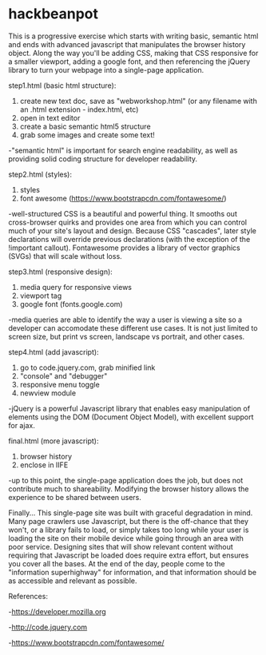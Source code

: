 # hackbeanpot
This is a progressive exercise which starts with writing basic, semantic html and ends with advanced javascript that manipulates the browser history object. Along the way you'll be adding CSS, making that CSS responsive for a smaller viewport, adding a google font, and then referencing the jQuery library to turn your webpage into a single-page application.

step1.html (basic html structure):
1. create new text doc, save as "webworkshop.html" (or any filename with an .html extension - index.html, etc)
2. open in text editor
3. create a basic semantic html5 structure
4. grab some images and create some text!

-"semantic html" is important for search engine readability, as well as providing solid coding structure for developer readability.


step2.html (styles):
1. styles
2. font awesome (https://www.bootstrapcdn.com/fontawesome/)

-well-structured CSS is a beautiful and powerful thing. It smooths out cross-browser quirks and provides one area from which you can control much of your site's layout and design. Because CSS "cascades", later style declarations will override previous declarations (with the exception of the !important callout). Fontawesome provides a library of vector graphics (SVGs) that will scale without loss.


step3.html (responsive design):
1. media query for responsive views
2. viewport tag
3. google font (fonts.google.com)

-media queries are able to identify the way a user is viewing a site so a developer can accomodate these different use cases. It is not just limited to screen size, but print vs screen, landscape vs portrait, and other cases.


step4.html (add javascript):
1. go to code.jquery.com, grab minified link
2. "console" and "debugger"
3. responsive menu toggle
4. newview module

-jQuery is a powerful Javascript library that enables easy manipulation of elements using the DOM (Document Object Model), with excellent support for ajax.


final.html (more javascript):
1. browser history
2. enclose in IIFE

-up to this point, the single-page application does the job, but does not contribute much to shareability. Modifying the browser history allows the experience to be shared between users.


Finally...
This single-page site was built with graceful degradation in mind. Many page crawlers use Javascript, but there is the off-chance that they won't, or a library fails to load, or simply takes too long while your user is loading the site on their mobile device while going through an area with poor service. Designing sites that will show relevant content without requiring that Javascript be loaded does require extra effort, but ensures you cover all the bases. At the end of the day, people come to the "information superhighway" for information, and that information should be as accessible and relevant as possible.

References:

-https://developer.mozilla.org

-http://code.jquery.com

-https://www.bootstrapcdn.com/fontawesome/
